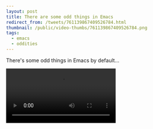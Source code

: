 ```yaml
---
layout: post
title: There are some odd things in Emacs
redirect_from: /tweets/761139867409526784.html
thumbnail: /public/video-thumbs/761139867409526784.png
tags:
  - emacs
  - oddities
---
```


There's some odd things in Emacs by default...

<video controls autoplay loop>
  <source src="/public/videos/761139867409526784.mp4" type="video/mp4">
    Sorry your browser does not support the video tag, maybe time to upgrade?
</video>
